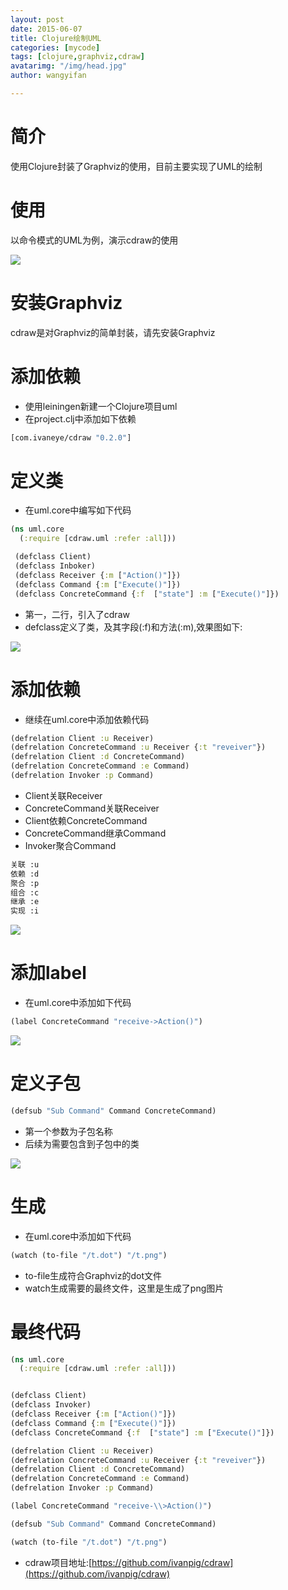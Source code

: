 ```yaml
---
layout: post
date: 2015-06-07
title: Clojure绘制UML
categories: [mycode]
tags: [clojure,graphviz,cdraw]
avatarimg: "/img/head.jpg"
author: wangyifan

---
```


# 简介

使用Clojure封装了Graphviz的使用，目前主要实现了UML的绘制

# 使用

以命令模式的UML为例，演示cdraw的使用

![](/assets/designpattern/command.jpg)

# 安装Graphviz

cdraw是对Graphviz的简单封装，请先安装Graphviz

# 添加依赖

- 使用leiningen新建一个Clojure项目uml
- 在project.clj中添加如下依赖

```clojure
[com.ivaneye/cdraw "0.2.0"]
```

# 定义类

- 在uml.core中编写如下代码

```clojure
(ns uml.core
  (:require [cdraw.uml :refer :all]))

 (defclass Client)
 (defclass Inboker)
 (defclass Receiver {:m ["Action()"]})
 (defclass Command {:m ["Execute()"]})
 (defclass ConcreteCommand {:f  ["state"] :m ["Execute()"]})
```


- 第一，二行，引入了cdraw
- defclass定义了类，及其字段(:f)和方法(:m),效果图如下:

![](/assets/mycode/cdraw/c1.png)



# 添加依赖

- 继续在uml.core中添加依赖代码

```clojure
(defrelation Client :u Receiver)
(defrelation ConcreteCommand :u Receiver {:t "reveiver"})  
(defrelation Client :d ConcreteCommand)
(defrelation ConcreteCommand :e Command)
(defrelation Invoker :p Command)
```

- Client关联Receiver
- ConcreteCommand关联Receiver
- Client依赖ConcreteCommand
- ConcreteCommand继承Command
- Invoker聚合Command

```sh
关联 :u
依赖 :d
聚合 :p
组合 :c
继承 :e
实现 :i
```

![](/assets/mycode/cdraw/c2.png)

# 添加label

- 在uml.core中添加如下代码

```clojure
(label ConcreteCommand "receive->Action()")
```


![](/assets/mycode/cdraw/c3.png)

# 定义子包

```clojure
(defsub "Sub Command" Command ConcreteCommand)
```

- 第一个参数为子包名称
- 后续为需要包含到子包中的类

![](/assets/mycode/cdraw/c4.png)

# 生成

- 在uml.core中添加如下代码

```clojure
(watch (to-file "/t.dot") "/t.png")
```

- to-file生成符合Graphviz的dot文件
- watch生成需要的最终文件，这里是生成了png图片

# 最终代码

```clojure
(ns uml.core
  (:require [cdraw.uml :refer :all]))


(defclass Client)
(defclass Invoker)
(defclass Receiver {:m ["Action()"]})
(defclass Command {:m ["Execute()"]})
(defclass ConcreteCommand {:f  ["state"] :m ["Execute()"]})

(defrelation Client :u Receiver)
(defrelation ConcreteCommand :u Receiver {:t "reveiver"})
(defrelation Client :d ConcreteCommand)
(defrelation ConcreteCommand :e Command)
(defrelation Invoker :p Command)

(label ConcreteCommand "receive-\\>Action()")

(defsub "Sub Command" Command ConcreteCommand)

(watch (to-file "/t.dot") "/t.png")
```

- cdraw项目地址:[https://github.com/ivanpig/cdraw](https://github.com/ivanpig/cdraw)
